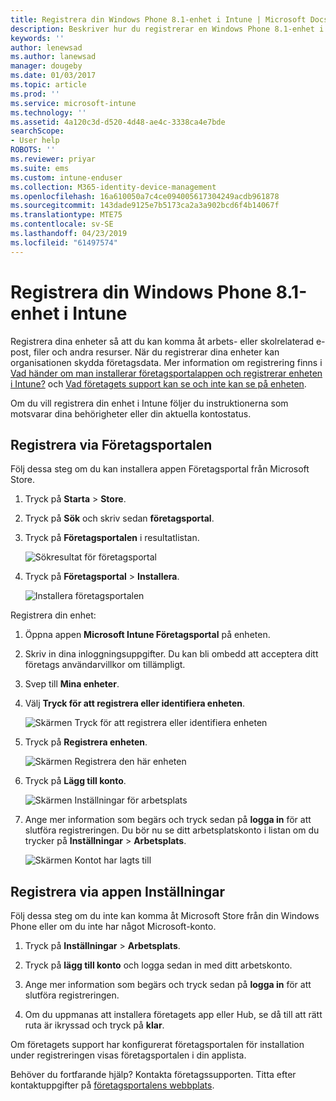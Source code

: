 ```yaml
---
title: Registrera din Windows Phone 8.1-enhet i Intune | Microsoft Docs
description: Beskriver hur du registrerar en Windows Phone 8.1-enhet i Intune
keywords: ''
author: lenewsad
ms.author: lanewsad
manager: dougeby
ms.date: 01/03/2017
ms.topic: article
ms.prod: ''
ms.service: microsoft-intune
ms.technology: ''
ms.assetid: 4a120c3d-d520-4d48-ae4c-3338ca4e7bde
searchScope:
- User help
ROBOTS: ''
ms.reviewer: priyar
ms.suite: ems
ms.custom: intune-enduser
ms.collection: M365-identity-device-management
ms.openlocfilehash: 16a610050a7c4ce094005617304249acdb961878
ms.sourcegitcommit: 143dade9125e7b5173ca2a3a902bcd6f4b14067f
ms.translationtype: MTE75
ms.contentlocale: sv-SE
ms.lasthandoff: 04/23/2019
ms.locfileid: "61497574"
---
```

# <a name="enroll-your-windows-phone-81-device-in-intune"></a>Registrera din Windows Phone 8.1-enhet i Intune  

Registrera dina enheter så att du kan komma åt arbets- eller skolrelaterad e-post, filer och andra resurser. När du registrerar dina enheter kan organisationen skydda företagsdata. Mer information om registrering finns i [Vad händer om man installerar företagsportalappen och registrerar enheten i Intune?](what-happens-if-you-install-the-company-portal-app-and-enroll-your-device-in-intune-windows.md) och [Vad företagets support kan se och inte kan se på enheten](what-info-can-your-company-see-when-you-enroll-your-device-in-intune.md).  

Om du vill registrera din enhet i Intune följer du instruktionerna som motsvarar dina behörigheter eller din aktuella kontostatus.

## <a name="enroll-through-company-portal"></a>Registrera via Företagsportalen  
Följ dessa steg om du kan installera appen Företagsportal från Microsoft Store. 

1.  Tryck på **Starta** > **Store**.  

2.  Tryck på **Sök** och skriv sedan **företagsportal**.  

3.  Tryck på **Företagsportalen** i resultatlistan.  


    ![Sökresultat för företagsportal](./media/WP81-1-CP-search-store-v2.png)  

4.  Tryck på **Företagsportal**  &gt; **Installera**.  


    ![Installera företagsportalen](./media/WP81-2-CP-install-v2.png)  

Registrera din enhet:  

1.  Öppna appen **Microsoft Intune Företagsportal** på enheten.  


2.  Skriv in dina inloggningsuppgifter. Du kan bli ombedd att acceptera ditt företags användarvillkor om tillämpligt.  

3.  Svep till **Mina enheter**.  

4.  Välj **Tryck för att registrera eller identifiera enheten**.  


    ![Skärmen Tryck för att registrera eller identifiera enheten](./media/WP81-enroll-1-swipe-my-devices.png)  

5.  Tryck på **Registrera enheten**.  


    ![Skärmen Registrera den här enheten](./media/WP81-enroll-2-enroll-this-device.png)  

6.  Tryck på **Lägg till konto**.  


    ![Skärmen Inställningar för arbetsplats](./media/WP81-enroll-3-workplace-add-acct.png)  

7.  Ange mer information som begärs och tryck sedan på **logga in** för att slutföra registreringen. Du bör nu se ditt arbetsplatskonto i listan om du trycker på **Inställningar** &gt; **Arbetsplats**.  


    ![Skärmen Kontot har lagts till](./media/WP81-enroll-4-account-added.png)  

## <a name="enroll-through-settings-app"></a>Registrera via appen Inställningar  
Följ dessa steg om du inte kan komma åt Microsoft Store från din Windows Phone eller om du inte har något Microsoft-konto.

1.  Tryck på **Inställningar** &gt; **Arbetsplats**.  

2.  Tryck på **lägg till konto** och logga sedan in med ditt arbetskonto.  

3.  Ange mer information som begärs och tryck sedan på **logga in** för att slutföra registreringen.  

4.  Om du uppmanas att installera företagets app eller Hub, se då till att rätt ruta är ikryssad och tryck på **klar**.  

Om företagets support har konfigurerat företagsportalen för installation under registreringen visas företagsportalen i din applista.  

Behöver du fortfarande hjälp? Kontakta företagssupporten. Titta efter kontaktuppgifter på [företagsportalens webbplats](https://go.microsoft.com/fwlink/?linkid=2010980).
